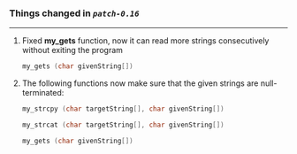 ### Things changed in *`patch-0.16`*
---
   
   
1. Fixed __my_gets__ function, now it can read more strings consecutively without exiting the program  
    ```C
    my_gets (char givenString[])
    ```   
2. The following functions now make sure that the given strings are null-terminated:  
      ```C
      my_strcpy (char targetString[], char givenString[])
      ```  
      ```C
      my_strcat (char targetString[], char givenString[])
      ```  
      ```C
      my_gets (char givenString[])
      ```
